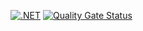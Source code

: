 [![.NET](https://github.com/JanisRoth/SonarCloudDevDay/actions/workflows/dotnet.yml/badge.svg)](https://github.com/JanisRoth/SonarCloudDevDay/actions/workflows/dotnet.yml)
[![Quality Gate Status](https://sonarcloud.io/api/project_badges/measure?project=JanisRoth_SonarCloudDevDay&metric=alert_status)](https://sonarcloud.io/summary/new_code?id=JanisRoth_SonarCloudDevDay)